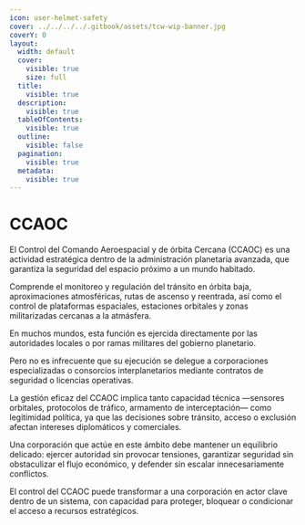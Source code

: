 ```yaml
---
icon: user-helmet-safety
cover: ../../../../.gitbook/assets/tcw-wip-banner.jpg
coverY: 0
layout:
  width: default
  cover:
    visible: true
    size: full
  title:
    visible: true
  description:
    visible: true
  tableOfContents:
    visible: true
  outline:
    visible: false
  pagination:
    visible: true
  metadata:
    visible: true
---
```


# CCAOC

El Control del Comando Aeroespacial y de órbita Cercana (CCAOC) es una actividad estratégica dentro de la administración planetaria avanzada, que garantiza la seguridad del espacio próximo a un mundo habitado.

Comprende el monitoreo y regulación del tránsito en órbita baja, aproximaciones atmosféricas, rutas de ascenso y reentrada, así como el control de plataformas espaciales, estaciones orbitales y zonas militarizadas cercanas a la atmásfera.

En muchos mundos, esta función es ejercida directamente por las autoridades locales o por ramas militares del gobierno planetario.

Pero no es infrecuente que su ejecución se delegue a corporaciones especializadas o consorcios interplanetarios mediante contratos de seguridad o licencias operativas.

La gestión eficaz del CCAOC implica tanto capacidad técnica —sensores orbitales, protocolos de tráfico, armamento de interceptación— como legitimidad política, ya que las decisiones sobre tránsito, acceso o exclusión afectan intereses diplomáticos y comerciales.

Una corporación que actúe en este ámbito debe mantener un equilibrio delicado: ejercer autoridad sin provocar tensiones, garantizar seguridad sin obstaculizar el flujo económico, y defender sin escalar innecesariamente conflictos.

El control del CCAOC puede transformar a una corporación en actor clave dentro de un sistema, con capacidad para proteger, bloquear o condicionar el acceso a recursos estratégicos.
